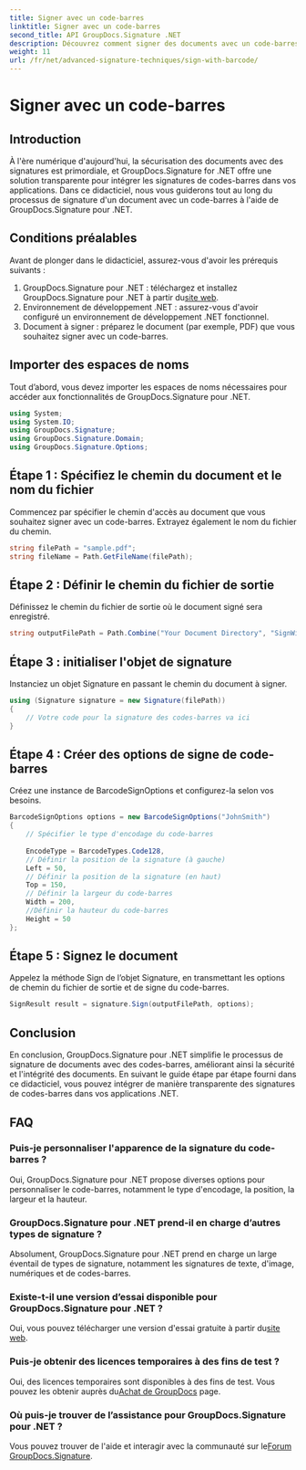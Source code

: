 ```yaml
---
title: Signer avec un code-barres
linktitle: Signer avec un code-barres
second_title: API GroupDocs.Signature .NET
description: Découvrez comment signer des documents avec un code-barres à l'aide de GroupDocs.Signature pour .NET. Suivez notre guide étape par étape pour une intégration transparente.
weight: 11
url: /fr/net/advanced-signature-techniques/sign-with-barcode/
---
```


# Signer avec un code-barres

## Introduction
À l'ère numérique d'aujourd'hui, la sécurisation des documents avec des signatures est primordiale, et GroupDocs.Signature for .NET offre une solution transparente pour intégrer les signatures de codes-barres dans vos applications. Dans ce didacticiel, nous vous guiderons tout au long du processus de signature d'un document avec un code-barres à l'aide de GroupDocs.Signature pour .NET.
## Conditions préalables
Avant de plonger dans le didacticiel, assurez-vous d'avoir les prérequis suivants :
1.  GroupDocs.Signature pour .NET : téléchargez et installez GroupDocs.Signature pour .NET à partir du[site web](https://releases.groupdocs.com/signature/net/).
2. Environnement de développement .NET : assurez-vous d'avoir configuré un environnement de développement .NET fonctionnel.
3. Document à signer : préparez le document (par exemple, PDF) que vous souhaitez signer avec un code-barres.

## Importer des espaces de noms
Tout d’abord, vous devez importer les espaces de noms nécessaires pour accéder aux fonctionnalités de GroupDocs.Signature pour .NET.
```csharp
using System;
using System.IO;
using GroupDocs.Signature;
using GroupDocs.Signature.Domain;
using GroupDocs.Signature.Options;
```
## Étape 1 : Spécifiez le chemin du document et le nom du fichier
Commencez par spécifier le chemin d'accès au document que vous souhaitez signer avec un code-barres. Extrayez également le nom du fichier du chemin.
```csharp
string filePath = "sample.pdf";
string fileName = Path.GetFileName(filePath);
```
## Étape 2 : Définir le chemin du fichier de sortie
Définissez le chemin du fichier de sortie où le document signé sera enregistré.
```csharp
string outputFilePath = Path.Combine("Your Document Directory", "SignWithBarcode", fileName);
```
## Étape 3 : initialiser l'objet de signature
Instanciez un objet Signature en passant le chemin du document à signer.
```csharp
using (Signature signature = new Signature(filePath))
{
    // Votre code pour la signature des codes-barres va ici
}
```
## Étape 4 : Créer des options de signe de code-barres
Créez une instance de BarcodeSignOptions et configurez-la selon vos besoins.
```csharp
BarcodeSignOptions options = new BarcodeSignOptions("JohnSmith")
{
	// Spécifier le type d'encodage du code-barres
	
    EncodeType = BarcodeTypes.Code128,
    // Définir la position de la signature (à gauche)
	Left = 50,
	// Définir la position de la signature (en haut)
    Top = 150,
	// Définir la largeur du code-barres
    Width = 200,
	//Définir la hauteur du code-barres
    Height = 50
};
```
## Étape 5 : Signez le document
Appelez la méthode Sign de l’objet Signature, en transmettant les options de chemin du fichier de sortie et de signe du code-barres.
```csharp
SignResult result = signature.Sign(outputFilePath, options);
```

## Conclusion
En conclusion, GroupDocs.Signature pour .NET simplifie le processus de signature de documents avec des codes-barres, améliorant ainsi la sécurité et l'intégrité des documents. En suivant le guide étape par étape fourni dans ce didacticiel, vous pouvez intégrer de manière transparente des signatures de codes-barres dans vos applications .NET.
## FAQ
### Puis-je personnaliser l'apparence de la signature du code-barres ?
Oui, GroupDocs.Signature pour .NET propose diverses options pour personnaliser le code-barres, notamment le type d'encodage, la position, la largeur et la hauteur.
### GroupDocs.Signature pour .NET prend-il en charge d’autres types de signature ?
Absolument, GroupDocs.Signature pour .NET prend en charge un large éventail de types de signature, notamment les signatures de texte, d'image, numériques et de codes-barres.
### Existe-t-il une version d’essai disponible pour GroupDocs.Signature pour .NET ?
 Oui, vous pouvez télécharger une version d'essai gratuite à partir du[site web](https://releases.groupdocs.com/).
### Puis-je obtenir des licences temporaires à des fins de test ?
Oui, des licences temporaires sont disponibles à des fins de test. Vous pouvez les obtenir auprès du[Achat de GroupDocs](https://purchase.groupdocs.com/temporary-license/) page.
### Où puis-je trouver de l’assistance pour GroupDocs.Signature pour .NET ?
 Vous pouvez trouver de l'aide et interagir avec la communauté sur le[Forum GroupDocs.Signature](https://forum.groupdocs.com/c/signature/13).